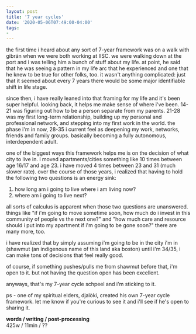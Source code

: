 ```yaml
---
layout: post
title: '7 year cycles'
date: '2020-05-06T07:49:00-04:00'
tags:
- 
--- 
```



the first time i heard about any sort of 7-year framework was on a walk with gibrán when we were both working at IISC. we were walking down at the port and i was telling him a bunch of stuff about my life. at point, he said that he was seeing a pattern in my life arc that he experienced and one that he knew to be true for other folks, too. it wasn't anything complicated: just that it seemed about every 7 years there would be some major identifiable shift in life stage. 

since then, i have really leaned into that framing for my life and it's been super helpful. looking back, it helps me make sense of where i've been. 14-21 was figuring out how to be a person separate from my parents. 21-28 was my first long-term relationship, building up my personal and professional network, and stepping into my first work in the world. the phase i'm in now, 28-35 i current feel as deepening my work, networks, friends and family groups. basically becoming a fully autonomous, interdependent adult. 

one of the biggest ways this framework helps me is on the decision of what city to live in. i moved apartments/cities something like 10 times between age 16/17 and age 23. i have moved 4 times between 23 and 31 (much slower rate). over the course of those years, i realized that having to hold the following two questions is an energy sink: 

1. how long am i going to live where i am living now?
1. where am i going to live next?
 
all sorts of calculus is apparent when those two questions are unanswered. things like "if i'm going to move sometime soon, how much do i invest in this community of people vs the next one?" and "how much care and resource should i put into my apartment if i'm going to be gone soon?" there are many more, too.

i have realized that by simply assuming i'm going to be in the city i'm in (shawmut (an indigenous name of this land aka boston) until i'm 34/35, i can make tons of decisions that feel really good. 

of course, if something pushes/pulls me from shawmut before that, i'm open to it. but not having the question open has been excellent. 

anyways, that's my 7-year cycle schpeel and i'm sticking to it. 

ps - one of my spiritual elders, djalòki, created his own 7-year cycle framework. let me know if you're curious to see it and i'll see if he's open to sharing it. 

<!-- hyperlink bank -->


<!-- &#042; = asterisk -->
<!-- &#039; = single quote '-->

**words / writing / post-processing**  
425w / 11min / ??